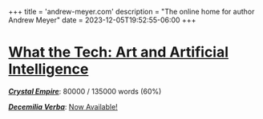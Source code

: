 +++
title = 'andrew-meyer.com'
description = "The online home for author Andrew Meyer"
date = 2023-12-05T19:52:55-06:00
+++
# [What the Tech: Art and Artificial Intelligence](/posts/2024-whatthetech-art-and-ai)

***[Crystal Empire](/works/crystal-empire/)***: 80000 / 135000 words (60%)

***[Decemilia Verba](/works/decemilia/)***: [Now Available!](https://www.amazon.com/Decemilia-Verba-Andrew-Meyer-ebook/dp/B0CQYWH1N9/)